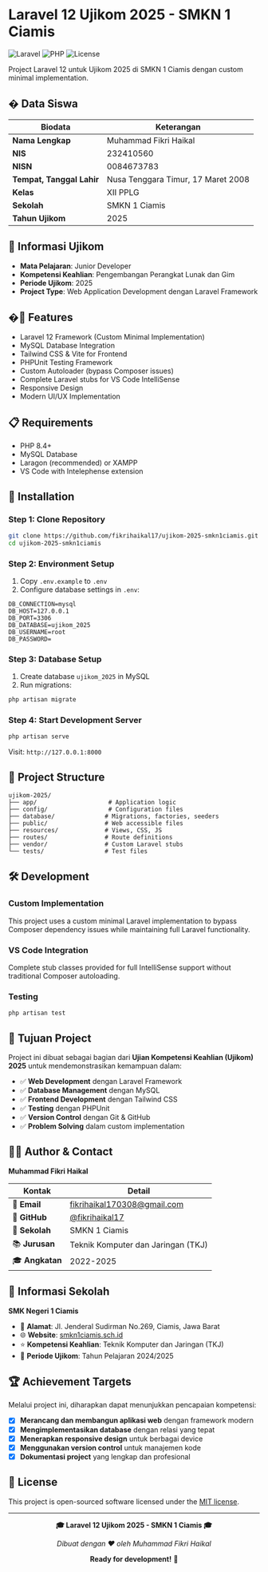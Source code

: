 # Laravel 12 Ujikom 2025 - SMKN 1 Ciamis

![Laravel](https://img.shields.io/badge/Laravel-12.x-red.svg)
![PHP](https://img.shields.io/badge/PHP-8.4+-blue.svg)
![License](https://img.shields.io/badge/License-MIT-green.svg)

Project Laravel 12 untuk Ujikom 2025 di SMKN 1 Ciamis dengan custom minimal implementation.

## � Data Siswa

| **Biodata**               | **Keterangan**                     |
| ------------------------- | ---------------------------------- |
| **Nama Lengkap**          | Muhammad Fikri Haikal              |
| **NIS**                   | 232410560                          |
| **NISN**                  | 0084673783                         |
| **Tempat, Tanggal Lahir** | Nusa Tenggara Timur, 17 Maret 2008 |
| **Kelas**                 | XII PPLG                           |
| **Sekolah**               | SMKN 1 Ciamis                      |
| **Tahun Ujikom**          | 2025                               |

## 🏫 Informasi Ujikom

- **Mata Pelajaran**: Junior Developer
- **Kompetensi Keahlian**: Pengembangan Perangkat Lunak dan Gim
- **Periode Ujikom**: 2025
- **Project Type**: Web Application Development dengan Laravel Framework

## �🚀 Features

- Laravel 12 Framework (Custom Minimal Implementation)
- MySQL Database Integration
- Tailwind CSS & Vite for Frontend
- PHPUnit Testing Framework
- Custom Autoloader (bypass Composer issues)
- Complete Laravel stubs for VS Code IntelliSense
- Responsive Design
- Modern UI/UX Implementation

## 📋 Requirements

- PHP 8.4+
- MySQL Database
- Laragon (recommended) or XAMPP
- VS Code with Intelephense extension

## 🔧 Installation

### Step 1: Clone Repository

```bash
git clone https://github.com/fikrihaikal17/ujikom-2025-smkn1ciamis.git
cd ujikom-2025-smkn1ciamis
```

### Step 2: Environment Setup

1. Copy `.env.example` to `.env`
2. Configure database settings in `.env`:

```env
DB_CONNECTION=mysql
DB_HOST=127.0.0.1
DB_PORT=3306
DB_DATABASE=ujikom_2025
DB_USERNAME=root
DB_PASSWORD=
```

### Step 3: Database Setup

1. Create database `ujikom_2025` in MySQL
2. Run migrations:

```bash
php artisan migrate
```

### Step 4: Start Development Server

```bash
php artisan serve
```

Visit: `http://127.0.0.1:8000`

## 📁 Project Structure

```
ujikom-2025/
├── app/                    # Application logic
├── config/                 # Configuration files
├── database/              # Migrations, factories, seeders
├── public/                # Web accessible files
├── resources/             # Views, CSS, JS
├── routes/                # Route definitions
├── vendor/                # Custom Laravel stubs
└── tests/                 # Test files
```

## 🛠️ Development

### Custom Implementation

This project uses a custom minimal Laravel implementation to bypass Composer dependency issues while maintaining full Laravel functionality.

### VS Code Integration

Complete stub classes provided for full IntelliSense support without traditional Composer autoloading.

### Testing

```bash
php artisan test
```

## 🎯 Tujuan Project

Project ini dibuat sebagai bagian dari **Ujian Kompetensi Keahlian (Ujikom) 2025** untuk mendemonstrasikan kemampuan dalam:

- ✅ **Web Development** dengan Laravel Framework
- ✅ **Database Management** dengan MySQL
- ✅ **Frontend Development** dengan Tailwind CSS
- ✅ **Testing** dengan PHPUnit
- ✅ **Version Control** dengan Git & GitHub
- ✅ **Problem Solving** dalam custom implementation

## 👨‍💻 Author & Contact

**Muhammad Fikri Haikal**

| **Kontak**      | **Detail**                                         |
| --------------- | -------------------------------------------------- |
| 📧 **Email**    | fikrihaikal170308@gmail.com                        |
| 🐙 **GitHub**   | [@fikrihaikal17](https://github.com/fikrihaikal17) |
| 🏫 **Sekolah**  | SMKN 1 Ciamis                                      |
| 📚 **Jurusan**  | Teknik Komputer dan Jaringan (TKJ)                 |
| 🎓 **Angkatan** | 2022-2025                                          |

## 🏫 Informasi Sekolah

**SMK Negeri 1 Ciamis**

- 📍 **Alamat**: Jl. Jenderal Sudirman No.269, Ciamis, Jawa Barat
- 🌐 **Website**: [smkn1ciamis.sch.id](https://smkn1ciamis.sch.id)
- ⭐ **Kompetensi Keahlian**: Teknik Komputer dan Jaringan (TKJ)
- 📅 **Periode Ujikom**: Tahun Pelajaran 2024/2025

## 🏆 Achievement Targets

Melalui project ini, diharapkan dapat menunjukkan pencapaian kompetensi:

- [x] **Merancang dan membangun aplikasi web** dengan framework modern
- [x] **Mengimplementasikan database** dengan relasi yang tepat
- [x] **Menerapkan responsive design** untuk berbagai device
- [x] **Menggunakan version control** untuk manajemen kode
- [x] **Dokumentasi project** yang lengkap dan profesional

## 📜 License

This project is open-sourced software licensed under the [MIT license](LICENSE).

---

<div align="center">

**🎓 Laravel 12 Ujikom 2025 - SMKN 1 Ciamis 🎓**

_Dibuat dengan ❤️ oleh Muhammad Fikri Haikal_

**Ready for development!** 🚀

</div>
